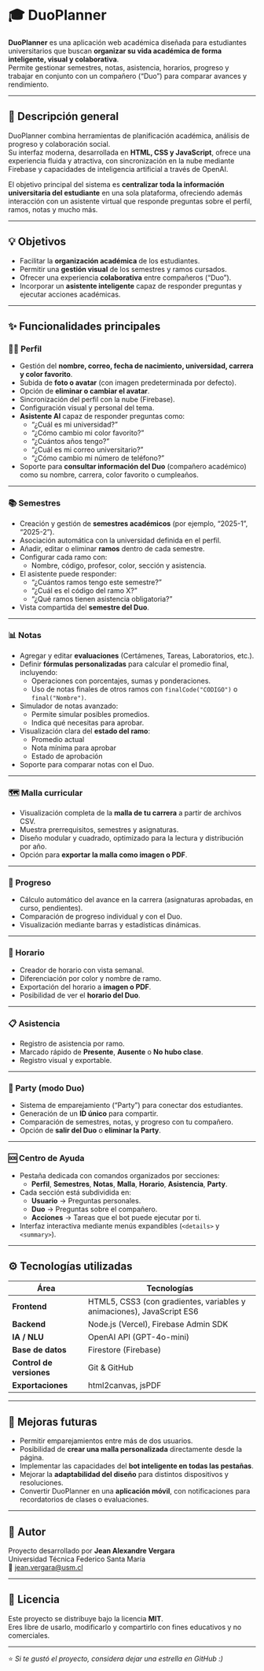# 🎓 DuoPlanner

**DuoPlanner** es una aplicación web académica diseñada para estudiantes universitarios que buscan **organizar su vida académica de forma inteligente, visual y colaborativa**.  
Permite gestionar semestres, notas, asistencia, horarios, progreso y trabajar en conjunto con un compañero (“Duo”) para comparar avances y rendimiento.

---

## 🧠 Descripción general

DuoPlanner combina herramientas de planificación académica, análisis de progreso y colaboración social.  
Su interfaz moderna, desarrollada en **HTML, CSS y JavaScript**, ofrece una experiencia fluida y atractiva, con sincronización en la nube mediante Firebase y capacidades de inteligencia artificial a través de OpenAI.

El objetivo principal del sistema es **centralizar toda la información universitaria del estudiante** en una sola plataforma, ofreciendo además interacción con un asistente virtual que responde preguntas sobre el perfil, ramos, notas y mucho más.

---

## 💡 Objetivos

- Facilitar la **organización académica** de los estudiantes.  
- Permitir una **gestión visual** de los semestres y ramos cursados.  
- Ofrecer una experiencia **colaborativa** entre compañeros (“Duo”).  
- Incorporar un **asistente inteligente** capaz de responder preguntas y ejecutar acciones académicas.  

---

## ✨ Funcionalidades principales

### 🧍‍♂️ Perfil
- Gestión del **nombre, correo, fecha de nacimiento, universidad, carrera y color favorito**.  
- Subida de **foto o avatar** (con imagen predeterminada por defecto).  
- Opción de **eliminar o cambiar el avatar**.  
- Sincronización del perfil con la nube (Firebase).  
- Configuración visual y personal del tema.  
- **Asistente AI** capaz de responder preguntas como:
  - “¿Cuál es mi universidad?”
  - “¿Cómo cambio mi color favorito?”
  - “¿Cuántos años tengo?”
  - “¿Cuál es mi correo universitario?”
  - “¿Cómo cambio mi número de teléfono?”
- Soporte para **consultar información del Duo** (compañero académico) como su nombre, carrera, color favorito o cumpleaños.  

---

### 📚 Semestres
- Creación y gestión de **semestres académicos** (por ejemplo, “2025-1”, “2025-2”).  
- Asociación automática con la universidad definida en el perfil.  
- Añadir, editar o eliminar **ramos** dentro de cada semestre.  
- Configurar cada ramo con:
  - Nombre, código, profesor, color, sección y asistencia.  
- El asistente puede responder:
  - “¿Cuántos ramos tengo este semestre?”
  - “¿Cuál es el código del ramo X?”
  - “¿Qué ramos tienen asistencia obligatoria?”
- Vista compartida del **semestre del Duo**.  

---

### 📊 Notas
- Agregar y editar **evaluaciones** (Certámenes, Tareas, Laboratorios, etc.).  
- Definir **fórmulas personalizadas** para calcular el promedio final, incluyendo:
  - Operaciones con porcentajes, sumas y ponderaciones.
  - Uso de notas finales de otros ramos con `finalCode("CODIGO")` o `final("Nombre")`.
- Simulador de notas avanzado:
  - Permite simular posibles promedios.
  - Indica qué necesitas para aprobar.
- Visualización clara del **estado del ramo**:
  - Promedio actual
  - Nota mínima para aprobar
  - Estado de aprobación
- Soporte para comparar notas con el Duo.  

---

### 🗺️ Malla curricular
- Visualización completa de la **malla de tu carrera** a partir de archivos CSV.  
- Muestra prerrequisitos, semestres y asignaturas.  
- Diseño modular y cuadrado, optimizado para la lectura y distribución por año.  
- Opción para **exportar la malla como imagen o PDF**.  

---

### 🏁 Progreso
- Cálculo automático del avance en la carrera (asignaturas aprobadas, en curso, pendientes).  
- Comparación de progreso individual y con el Duo.  
- Visualización mediante barras y estadísticas dinámicas.  

---

### 📅 Horario
- Creador de horario con vista semanal.  
- Diferenciación por color y nombre de ramo.  
- Exportación del horario a **imagen o PDF**.  
- Posibilidad de ver el **horario del Duo**.  

---

### 📋 Asistencia
- Registro de asistencia por ramo.  
- Marcado rápido de **Presente**, **Ausente** o **No hubo clase**.  
- Registro visual y exportable.  

---

### 🎉 Party (modo Duo)
- Sistema de emparejamiento (“Party”) para conectar dos estudiantes.  
- Generación de un **ID único** para compartir.  
- Comparación de semestres, notas, y progreso con tu compañero.  
- Opción de **salir del Duo** o **eliminar la Party**.  

---

### 🆘 Centro de Ayuda
- Pestaña dedicada con comandos organizados por secciones:  
  - **Perfil**, **Semestres**, **Notas**, **Malla**, **Horario**, **Asistencia**, **Party**.  
- Cada sección está subdividida en:
  - **Usuario** → Preguntas personales.
  - **Duo** → Preguntas sobre el compañero.
  - **Acciones** → Tareas que el bot puede ejecutar por ti.
- Interfaz interactiva mediante menús expandibles (`<details>` y `<summary>`).  

---

## ⚙️ Tecnologías utilizadas

| Área | Tecnologías |
|------|--------------|
| **Frontend** | HTML5, CSS3 (con gradientes, variables y animaciones), JavaScript ES6 |
| **Backend** | Node.js (Vercel), Firebase Admin SDK |
| **IA / NLU** | OpenAI API (GPT-4o-mini) |
| **Base de datos** | Firestore (Firebase) |
| **Control de versiones** | Git & GitHub |
| **Exportaciones** | html2canvas, jsPDF |

---

## 🚧 Mejoras futuras

- Permitir emparejamientos entre más de dos usuarios.  
- Posibilidad de **crear una malla personalizada** directamente desde la página.  
- Implementar las capacidades del **bot inteligente en todas las pestañas**.  
- Mejorar la **adaptabilidad del diseño** para distintos dispositivos y resoluciones.  
- Convertir DuoPlanner en una **aplicación móvil**, con notificaciones para recordatorios de clases o evaluaciones.

---

## 👥 Autor

Proyecto desarrollado por **Jean Alexandre Vergara**  
Universidad Técnica Federico Santa María  
📧 [jean.vergara@usm.cl](mailto:jean.vergara@usm.cl)

---

## 📄 Licencia

Este proyecto se distribuye bajo la licencia **MIT**.  
Eres libre de usarlo, modificarlo y compartirlo con fines educativos y no comerciales.

---

⭐ *Si te gustó el proyecto, considera dejar una estrella en GitHub :)*
